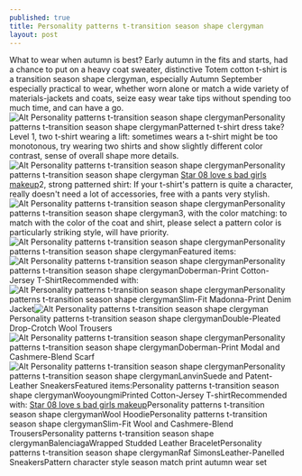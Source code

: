 ```yaml
---
published: true
title: Personality patterns t-transition season shape clergyman
layout: post
---
```

What to wear when autumn is best? Early autumn in the fits and starts, had a chance to put on a heavy coat sweater, distinctive Totem cotton t-shirt is a transition season shape clergyman, especially Autumn September especially practical to wear, whether worn alone or match a wide variety of materials-jackets and coats, seize easy wear take tips without spending too much time, and can have a go.![Alt Personality patterns t-transition season shape clergyman](https://c2.staticflickr.com/2/1582/24944506432_ecbc20731d_z.jpg)Personality patterns t-transition season shape clergymanPatterned t-shirt dress take?Level 1, two t-shirt wearing a lift: sometimes wears a t-shirt might be too monotonous, try wearing two shirts and show slightly different color contrast, sense of overall shape more details.![Alt Personality patterns t-transition season shape clergyman](https://c2.staticflickr.com/2/1637/24969328031_b9171ff841_b.jpg)Personality patterns t-transition season shape clergyman [Star 08 love s bad girls makeup](http://evertinys.tumblr.com/post/138472177315/star-08-loves-bad-girls-makeup)2, strong patterned shirt: If your t-shirt\'s pattern is quite a character, really doesn\'t need a lot of accessories, free with a pants very stylish.![Alt Personality patterns t-transition season shape clergyman](https://c2.staticflickr.com/2/1637/24435778053_bf5781ecf2_b.jpg)Personality patterns t-transition season shape clergyman3, with the color matching: to match with the color of the coat and shirt, please select a pattern color is particularly striking style, will have priority.![Alt Personality patterns t-transition season shape clergyman](https://c2.staticflickr.com/2/1485/24969339221_2c6fef4406_b.jpg)Personality patterns t-transition season shape clergymanFeatured items:![Alt Personality patterns t-transition season shape clergyman](https://c2.staticflickr.com/2/1547/24695008289_21e1d16dd3.jpg)Personality patterns t-transition season shape clergymanDoberman-Print Cotton-Jersey T-ShirtRecommended with:![Alt Personality patterns t-transition season shape clergyman](https://c2.staticflickr.com/2/1551/24431988874_b84f313be8.jpg)Personality patterns t-transition season shape clergymanSlim-Fit Madonna-Print Denim Jacket![Alt Personality patterns t-transition season shape clergyman](https://c2.staticflickr.com/2/1566/24431994254_fdfed3a131.jpg)Personality patterns t-transition season shape clergymanDouble-Pleated Drop-Crotch Wool Trousers![Alt Personality patterns t-transition season shape clergyman](https://c2.staticflickr.com/2/1631/24431999944_f39d2e2a19.jpg)Personality patterns t-transition season shape clergymanDoberman-Print Modal and Cashmere-Blend Scarf![Alt Personality patterns t-transition season shape clergyman](https://c2.staticflickr.com/2/1720/24432005374_397216bc42.jpg)Personality patterns t-transition season shape clergymanLanvinSuede and Patent-Leather SneakersFeatured items:Personality patterns t-transition season shape clergymanWooyoungmiPrinted Cotton-Jersey T-shirtRecommended with: [Star 08 love s bad girls makeup](http://evertinys.tumblr.com/post/138472177315/star-08-loves-bad-girls-makeup)Personality patterns t-transition season shape clergymanWool HoodiePersonality patterns t-transition season shape clergymanSlim-Fit Wool and Cashmere-Blend TrousersPersonality patterns t-transition season shape clergymanBalenciagaWrapped Studded Leather BraceletPersonality patterns t-transition season shape clergymanRaf SimonsLeather-Panelled SneakersPattern character style season match print autumn wear set